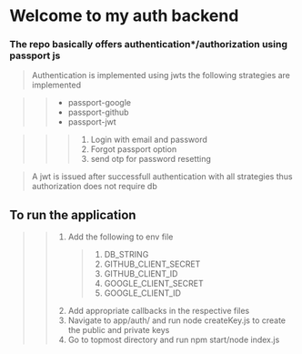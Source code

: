 # Welcome to my auth backend

### The repo basically offers authentication\*/authorization using passport js

> Authentication is implemented using jwts
> the following strategies are implemented

> > - passport-google
> > - passport-github
> > - passport-jwt

> > > 1.  Login with email and password
> > > 2.  Forgot passport option
> > > 3.  send otp for password resetting

> A jwt is issued after successfull authentication with all strategies thus authorization does not require db

## To run the application

> > 1.  Add the following to env file
> >     > 1. DB_STRING
> >     > 2. GITHUB_CLIENT_SECRET
> >     > 3. GITHUB_CLIENT_ID
> >     > 4. GOOGLE_CLIENT_SECRET
> >     > 5. GOOGLE_CLIENT_ID
> > 2.  Add appropriate callbacks in the respective files
> > 3.  Navigate to app/auth/ and run node createKey.js to create the public and private keys
> > 4.  Go to topmost directory and run npm start/node index.js
